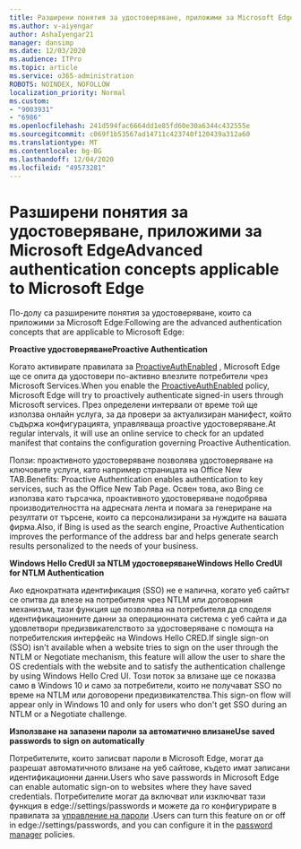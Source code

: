 ```yaml
---
title: Разширени понятия за удостоверяване, приложими за Microsoft Edge
ms.author: v-aiyengar
author: AshaIyengar21
manager: dansimp
ms.date: 12/03/2020
ms.audience: ITPro
ms.topic: article
ms.service: o365-administration
ROBOTS: NOINDEX, NOFOLLOW
localization_priority: Normal
ms.custom:
- "9003931"
- "6986"
ms.openlocfilehash: 241d594fac6664dd1e85fd60e30a6344c432555e
ms.sourcegitcommit: c069f1b53567ad14711c423740f120439a312a60
ms.translationtype: MT
ms.contentlocale: bg-BG
ms.lasthandoff: 12/04/2020
ms.locfileid: "49573281"
---
```

# <a name="advanced-authentication-concepts-applicable-to-microsoft-edge"></a><span data-ttu-id="caaf8-102">Разширени понятия за удостоверяване, приложими за Microsoft Edge</span><span class="sxs-lookup"><span data-stu-id="caaf8-102">Advanced authentication concepts applicable to Microsoft Edge</span></span>

<span data-ttu-id="caaf8-103">По-долу са разширените понятия за удостоверяване, които са приложими за Microsoft Edge:</span><span class="sxs-lookup"><span data-stu-id="caaf8-103">Following are the advanced authentication concepts that are applicable to Microsoft Edge:</span></span>

<span data-ttu-id="caaf8-104">**Proactive удостоверяване**</span><span class="sxs-lookup"><span data-stu-id="caaf8-104">**Proactive Authentication**</span></span>

<span data-ttu-id="caaf8-105">Когато активирате правилата за [ProactiveAuthEnabled](https://go.microsoft.com/fwlink/?linkid=2134621) , Microsoft Edge ще се опита да удостовери по-активно влезлите потребители чрез Microsoft Services.</span><span class="sxs-lookup"><span data-stu-id="caaf8-105">When you enable the [ProactiveAuthEnabled](https://go.microsoft.com/fwlink/?linkid=2134621) policy, Microsoft Edge will try to proactively authenticate signed-in users through Microsoft services.</span></span> <span data-ttu-id="caaf8-106">През определени интервали от време той ще използва онлайн услуга, за да провери за актуализиран манифест, който съдържа конфигурацията, управляваща proactive удостоверяване.</span><span class="sxs-lookup"><span data-stu-id="caaf8-106">At regular intervals, it will use an online service to check for an updated manifest that contains the configuration governing Proactive Authentication.</span></span>

<span data-ttu-id="caaf8-107">Ползи: проактивното удостоверяване позволява удостоверяване на ключовите услуги, като например страницата на Office New TAB.</span><span class="sxs-lookup"><span data-stu-id="caaf8-107">Benefits: Proactive Authentication enables authentication to key services, such as the Office New Tab Page.</span></span> <span data-ttu-id="caaf8-108">Освен това, ако Bing се използва като търсачка, проактивното удостоверяване подобрява производителността на адресната лента и помага за генериране на резултати от търсене, които са персонализирани за нуждите на вашата фирма.</span><span class="sxs-lookup"><span data-stu-id="caaf8-108">Also, if Bing is used as the search engine, Proactive Authentication improves the performance of the address bar and helps generate search results personalized to the needs of your business.</span></span>

<span data-ttu-id="caaf8-109">**Windows Hello CredUI за NTLM удостоверяване**</span><span class="sxs-lookup"><span data-stu-id="caaf8-109">**Windows Hello CredUI for NTLM Authentication**</span></span>

<span data-ttu-id="caaf8-110">Ако еднократната идентификация (SSO) не е налична, когато уеб сайтът се опитва да влезе на потребителя чрез NTLM или договорния механизъм, тази функция ще позволява на потребителя да споделя идентификационните данни за операционната система с уеб сайта и да удовлетвори предизвикателството за удостоверяване с помощта на потребителския интерфейс на Windows Hello CRED.</span><span class="sxs-lookup"><span data-stu-id="caaf8-110">If single sign-on (SSO) isn't available when a website tries to sign on the user through the NTLM or Negotiate mechanism, this feature will allow the user to share the OS credentials with the website and to satisfy the authentication challenge by using Windows Hello Cred UI.</span></span> <span data-ttu-id="caaf8-111">Този поток за влизане ще се показва само в Windows 10 и само за потребители, които не получават SSO по време на NTLM или договорени предизвикателства.</span><span class="sxs-lookup"><span data-stu-id="caaf8-111">This sign-on flow will appear only in Windows 10 and only for users who don't get SSO during an NTLM or a Negotiate challenge.</span></span>

<span data-ttu-id="caaf8-112">**Използване на запазени пароли за автоматично влизане**</span><span class="sxs-lookup"><span data-stu-id="caaf8-112">**Use saved passwords to sign on automatically**</span></span>

<span data-ttu-id="caaf8-113">Потребителите, които записват пароли в Microsoft Edge, могат да разрешат автоматичното влизане на уеб сайтове, където имат записани идентификационни данни.</span><span class="sxs-lookup"><span data-stu-id="caaf8-113">Users who save passwords in Microsoft Edge can enable automatic sign-on to websites where they have saved credentials.</span></span> <span data-ttu-id="caaf8-114">Потребителите могат да включват или изключват тази функция в edge://settings/passwords и можете да го конфигурирате в правилата за [управление на пароли](https://go.microsoft.com/fwlink/?linkid=2134622) .</span><span class="sxs-lookup"><span data-stu-id="caaf8-114">Users can turn this feature on or off in edge://settings/passwords, and you can configure it in the [password manager](https://go.microsoft.com/fwlink/?linkid=2134622) policies.</span></span>
